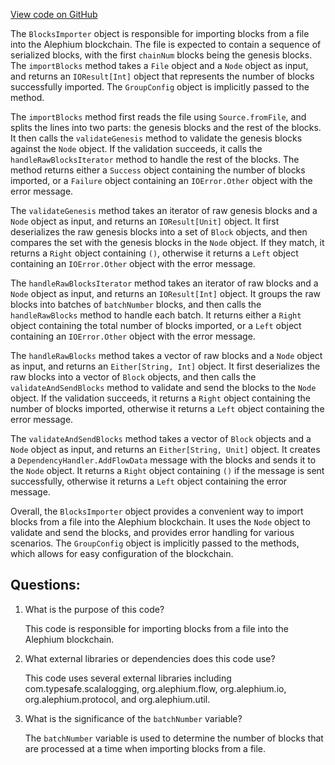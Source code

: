 [View code on GitHub](https://github.com/alephium/alephium/app/src/main/scala/org/alephium/app/BlocksImporter.scala)

The `BlocksImporter` object is responsible for importing blocks from a file into the Alephium blockchain. The file is expected to contain a sequence of serialized blocks, with the first `chainNum` blocks being the genesis blocks. The `importBlocks` method takes a `File` object and a `Node` object as input, and returns an `IOResult[Int]` object that represents the number of blocks successfully imported. The `GroupConfig` object is implicitly passed to the method.

The `importBlocks` method first reads the file using `Source.fromFile`, and splits the lines into two parts: the genesis blocks and the rest of the blocks. It then calls the `validateGenesis` method to validate the genesis blocks against the `Node` object. If the validation succeeds, it calls the `handleRawBlocksIterator` method to handle the rest of the blocks. The method returns either a `Success` object containing the number of blocks imported, or a `Failure` object containing an `IOError.Other` object with the error message.

The `validateGenesis` method takes an iterator of raw genesis blocks and a `Node` object as input, and returns an `IOResult[Unit]` object. It first deserializes the raw genesis blocks into a set of `Block` objects, and then compares the set with the genesis blocks in the `Node` object. If they match, it returns a `Right` object containing `()`, otherwise it returns a `Left` object containing an `IOError.Other` object with the error message.

The `handleRawBlocksIterator` method takes an iterator of raw blocks and a `Node` object as input, and returns an `IOResult[Int]` object. It groups the raw blocks into batches of `batchNumber` blocks, and then calls the `handleRawBlocks` method to handle each batch. It returns either a `Right` object containing the total number of blocks imported, or a `Left` object containing an `IOError.Other` object with the error message.

The `handleRawBlocks` method takes a vector of raw blocks and a `Node` object as input, and returns an `Either[String, Int]` object. It first deserializes the raw blocks into a vector of `Block` objects, and then calls the `validateAndSendBlocks` method to validate and send the blocks to the `Node` object. If the validation succeeds, it returns a `Right` object containing the number of blocks imported, otherwise it returns a `Left` object containing the error message.

The `validateAndSendBlocks` method takes a vector of `Block` objects and a `Node` object as input, and returns an `Either[String, Unit]` object. It creates a `DependencyHandler.AddFlowData` message with the blocks and sends it to the `Node` object. It returns a `Right` object containing `()` if the message is sent successfully, otherwise it returns a `Left` object containing the error message.

Overall, the `BlocksImporter` object provides a convenient way to import blocks from a file into the Alephium blockchain. It uses the `Node` object to validate and send the blocks, and provides error handling for various scenarios. The `GroupConfig` object is implicitly passed to the methods, which allows for easy configuration of the blockchain.
## Questions: 
 1. What is the purpose of this code?
    
    This code is responsible for importing blocks from a file into the Alephium blockchain.

2. What external libraries or dependencies does this code use?
    
    This code uses several external libraries including com.typesafe.scalalogging, org.alephium.flow, org.alephium.io, org.alephium.protocol, and org.alephium.util.

3. What is the significance of the `batchNumber` variable?
    
    The `batchNumber` variable is used to determine the number of blocks that are processed at a time when importing blocks from a file.